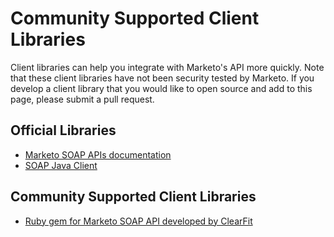 Community Supported Client Libraries
====================================

Client libraries can help you integrate with Marketo's API more quickly. Note that these client libraries have not been security tested by Marketo. If you develop a client library that you would like to open source and add to this page, please submit a pull request.  

## Official Libraries

* [Marketo SOAP APIs documentation](http://developers.marketo.com/documentation/soap/)
* [SOAP Java Client](https://github.com/Marketo/SOAP-API-Java-Client)

## Community Supported Client Libraries  

* [Ruby gem for Marketo SOAP API developed by ClearFit](https://github.com/ClearFit/marketo-api-ruby)
